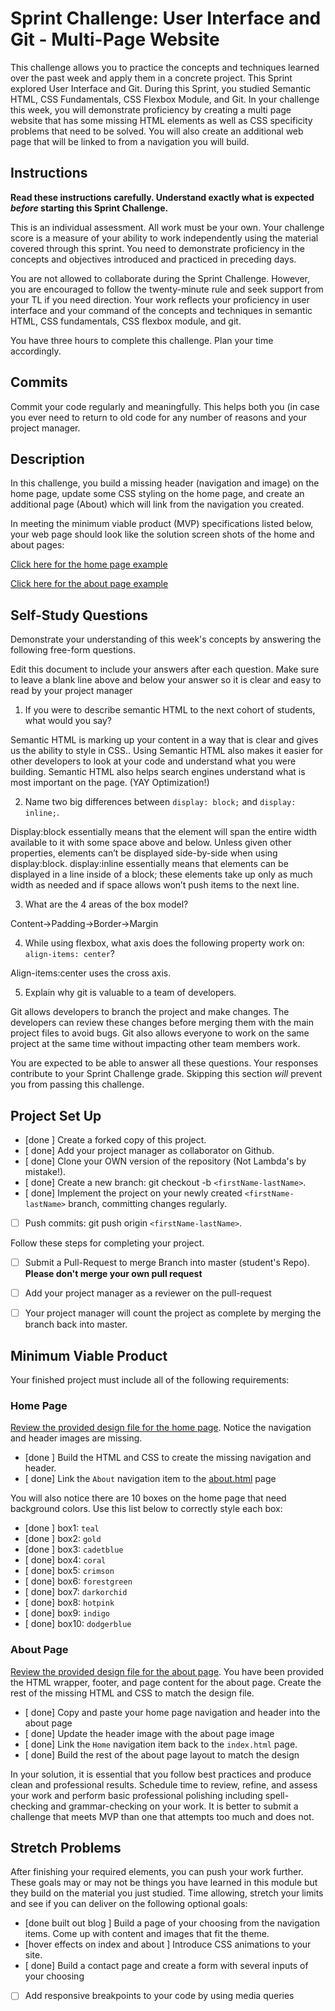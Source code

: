 # Sprint Challenge: User Interface and Git - Multi-Page Website

This challenge allows you to practice the concepts and techniques learned over the past week and apply them in a concrete project. This Sprint explored User Interface and Git. During this Sprint, you studied Semantic HTML, CSS Fundamentals, CSS Flexbox Module, and Git. In your challenge this week, you will demonstrate proficiency by creating a multi page website that has some missing HTML elements as well as CSS specificity problems that need to be solved.  You will also create an additional web page that will be linked to from a navigation you will build.

## Instructions

**Read these instructions carefully. Understand exactly what is expected _before_ starting this Sprint Challenge.**

This is an individual assessment. All work must be your own. Your challenge score is a measure of your ability to work independently using the material covered through this sprint. You need to demonstrate proficiency in the concepts and objectives introduced and practiced in preceding days.

You are not allowed to collaborate during the Sprint Challenge. However, you are encouraged to follow the twenty-minute rule and seek support from your TL if you need direction. Your work reflects your proficiency in user interface and your command of the concepts and techniques in semantic HTML, CSS fundamentals, CSS flexbox module, and git.

You have three hours to complete this challenge. Plan your time accordingly.

## Commits

Commit your code regularly and meaningfully. This helps both you (in case you ever need to return to old code for any number of reasons and your project manager.

## Description

In this challenge, you build a missing header (navigation and image) on the home page, update some CSS styling on the home page, and create an additional page (About) which will link from the navigation you created.

In meeting the minimum viable product (MVP) specifications listed below, your web page should look like the solution screen shots of the home and about pages:

[Click here for the home page example](https://tk-assets.lambdaschool.com/39a49225-8ac9-43da-aa90-514fd60ae99a_sprint-challenge-ui-home-example.png)

[Click here for the about page example](https://tk-assets.lambdaschool.com/ede1bb1a-63ff-4801-8c02-3efa2f603190_sprint-challenge-ui-about-example.png)

## Self-Study Questions

Demonstrate your understanding of this week's concepts by answering the following free-form questions.

Edit this document to include your answers after each question. Make sure to leave a blank line above and below your answer so it is clear and easy to read by your project manager

1. If you were to describe semantic HTML to the next cohort of students, what would you say?

Semantic HTML is marking up your content in a way that is clear and gives us the ability to style in CSS.. Using Semantic HTML also makes it easier for other developers to look at your code and understand what you were building. Semantic HTML also helps search engines understand what is most important on the page. (YAY Optimization!)

2. Name two big differences between ```display: block;``` and ```display: inline;```.

Display:block essentially means that the element will span the entire width available to it with some space above and below. Unless given other properties, elements can’t be displayed side-by-side when using display:block.
display:inline essentially means that elements can be displayed in a line inside of a block; these elements take up only as much width as needed and if space allows won’t push items to the next line. 

3. What are the 4 areas of the box model?

Content->Padding->Border->Margin

4. While using flexbox, what axis does the following property work on: ```align-items: center```?

Align-items:center uses the cross axis. 

5. Explain why git is valuable to a team of developers.

Git allows developers to branch the project and make changes. The developers can review these changes before merging them with the main project files to avoid bugs. Git also allows everyone to work on the same project at the same time without impacting other team members work.

You are expected to be able to answer all these questions. Your responses contribute to your Sprint Challenge grade. Skipping this section *will* prevent you from passing this challenge.

## Project Set Up

- [done ] Create a forked copy of this project.
- [ done] Add your project manager as collaborator on Github.
- [ done] Clone your OWN version of the repository (Not Lambda's by mistake!).
- [ done] Create a new branch: git checkout -b `<firstName-lastName>`.
- [ done] Implement the project on your newly created `<firstName-lastName>` branch, committing changes regularly.
- [ ] Push commits: git push origin `<firstName-lastName>`.
 
Follow these steps for completing your project.

- [ ] Submit a Pull-Request to merge <firstName-lastName> Branch into master (student's  Repo). **Please don't merge your own pull request**
- [ ] Add your project manager as a reviewer on the pull-request
- [ ] Your project manager will count the project as complete by merging the branch back into master.
 


## Minimum Viable Product

Your finished project must include all of the following requirements:

### Home Page

[Review the provided design file for the home page](design-files/home.png).  Notice the navigation and header images are missing.

* [done ] Build the HTML and CSS to create the missing navigation and header.
* [ done] Link the `About` navigation item to the [about.html](about.html) page

You will also notice there are 10 boxes on the home page that need background colors.  Use this list below to correctly style each box:

* [done ] box1: `teal`
* [done ] box2: `gold`
* [done ] box3: `cadetblue`
* [ done] box4: `coral`
* [ done] box5: `crimson`
* [ done] box6: `forestgreen`
* [ done] box7: `darkorchid`
* [ done] box8: `hotpink`
* [ done] box9: `indigo`
* [ done] box10: `dodgerblue`

### About Page

[Review the provided design file for the about page](design-files/about.png). You have been provided the HTML wrapper, footer, and page content for the about page. Create the rest of the missing HTML and CSS to match the design file.

* [ done] Copy and paste your home page navigation and header into the about page
* [ done] Update the header image with the about page image
* [ done] Link the `Home` navigation item back to the `index.html` page.
* [ done] Build the rest of the about page layout to match the design

In your solution, it is essential that you follow best practices and produce clean and professional results. Schedule time to review, refine, and assess your work and perform basic professional polishing including spell-checking and grammar-checking on your work. It is better to submit a challenge that meets MVP than one that attempts too much and does not.

## Stretch Problems

After finishing your required elements, you can push your work further. These goals may or may not be things you have learned in this module but they build on the material you just studied. Time allowing, stretch your limits and see if you can deliver on the following optional goals:

* [done built out blog ] Build a page of your choosing from the navigation items.  Come up with content and images that fit the theme.  
* [hover effects on index and about ] Introduce CSS animations to your site.
* [ done] Build a contact page and create a form with several inputs of your choosing
* [ ] Add responsive breakpoints to your code by using media queries
